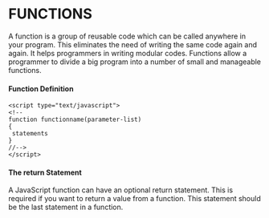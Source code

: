 # FUNCTIONS

A function is a group of reusable code which can be called anywhere in your
program. This eliminates the need of writing the same code again and again. It
helps programmers in writing modular codes. Functions allow a programmer to
divide a big program into a number of small and manageable functions.

#### Function Definition
```
<script type="text/javascript">
<!--
function functionname(parameter-list)
{
 statements
}
//-->
</script>

```

#### The return Statement

A JavaScript function can have an optional return statement. This is required if
you want to return a value from a function. This statement should be the last
statement in a function.
